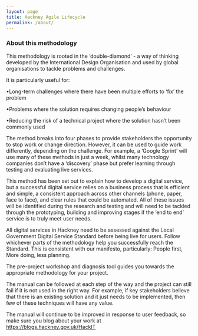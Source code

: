 ```yaml
---
layout: page
title: Hackney Agile Lifecycle
permalink: /about/
---
```

<h3>About this methodology</h3>
This methodology is rooted in the ‘double-diamond’ - a way of thinking developed by the International Design Organisation and used by global organisations to tackle problems and challenges. 

 

It is particularly useful for:

•Long-term challenges where there have been multiple efforts to ‘fix’ the problem


•Problems where the solution requires changing people’s behaviour 


•Reducing the risk of a technical project where the solution hasn’t been commonly used


 

The method breaks into four phases to provide stakeholders the opportunity to stop work or change direction. However, it can be used to guide work differently, depending on the challenge. For example, a ‘Google Sprint’ will use many of these methods in just a week, whilst many technology companies don’t have a ‘discovery’ phase but prefer learning through testing and evaluating live services. 

 

This method has been set out to explain how to develop a digital service, but a successful digital service relies on a business process that is efficient and simple, a consistent approach across other channels (phone, paper, face to face), and clear rules that could be automated. All of these issues will be identified during the research and testing and will need to be tackled through the prototyping, building and improving stages if the ‘end to end’ service is to truly meet user needs. 

 

All digital services in Hackney need to be assessed against the Local Government Digital Service Standard before being live for users. Follow whichever parts of the methodology help you successfully reach the Standard. This is consistent with our manifesto, particularly: People first, More doing, less planning. 

 

The pre-project workshop and diagnosis tool guides you towards the appropriate methodology for your project. 

 

The manual can be followed at each step of the way and the project can still fail if it is not used in the right way. For example, if key stakeholders believe that there is an existing solution and it just needs to be implemented, then few of these techniques will have any value. 

 
The manual will continue to be improved in response to user feedback, so make sure you blog about your work at https://blogs.hackney.gov.uk/HackIT 

